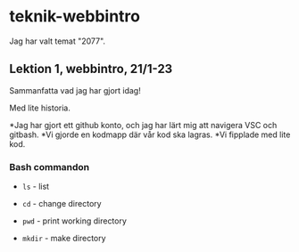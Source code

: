 # teknik-webbintro

Jag har valt temat "2077". 

 ## Lektion 1, webbintro, 21/1-23

 Sammanfatta vad jag har gjort idag!

 Med lite historia.

 *Jag har gjort ett github konto, och jag har lärt mig att navigera VSC och gitbash. 
 *Vi gjorde en kodmapp där vår kod ska lagras.
 *Vi fipplade med lite kod. 

 ### Bash commandon

 - `ls` - list

 - `cd` - change directory

 - `pwd` - print working directory

 - `mkdir` - make directory